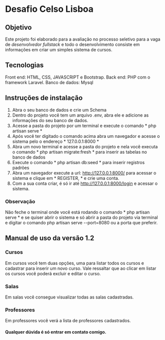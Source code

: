 # Desafio Celso Lisboa

## Objetivo
Este projeto foi elaborado para a avaliação no processo seletivo para a vaga de *desenvolvedor fullstack* e todo o desenvolvimento consiste em informações
em criar um simples sistema de cursos.
## Tecnologias
Front end: HTML, CSS, JAVASCRIPT e Bootstrap.
Back end: PHP com o framework Laravel.
Banco de dados: Mysql

## Instruções de instalação
1. Abra o seu banco de dados e crie um Schema
2. Dentro do projeto você tem um arquivo .env, abra ele e adicione as informações do seu banco de dados.
3. Acesse a pasta do projeto por um terminal e execute o comando * php artisan serve * 
4. Após você ter digitado o comando acima abra um navegador e acesse o sistema pelo o endereço * 127.0.0.1:8000 * 
5. Abra um novo terminal e acesse a pasta do projeto e nela você executa o comando * php artisan migrate:fresh * para inserir as tabelas no banco de dados
6. Execute o comando * php artisan db:seed * para inserir registros padrões
7. Abra um navegador execute a url: http://127.0.0.1:8000/ para acessar o sistema e clique em * REGISTER, *  e crie uma conta.
8. Com a sua conta criar, é só ir até http://127.0.0.1:8000/login e acessar o sistema.

### Observação
Não feche o terminal onde você está rodando o comando * php artisan serve * e se quiser abrir o sistema e só abrir a pasta do projeto via terminal e digitar o comando php artisan serve --port=8080 ou a porta que preferir.

## Manual de uso da versão 1.2

### Cursos
Em cursos você tem duas opções, uma para listar todos os cursos e cadastrar para inserir um novo curso.
Vale ressaltar que ao clicar em listar os cursos você poderá excluir e editar o curso.

### Salas
Em salas você consegue visualizar todas as salas cadastradas.

### Professores
Em professores você verá a lista de professores cadastrados.

#### Qualquer dúvida é só entrar em contato comigo.



